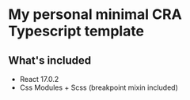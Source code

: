 # My personal minimal CRA Typescript template

## What's included
- React 17.0.2
- Css Modules + Scss (breakpoint mixin included)

